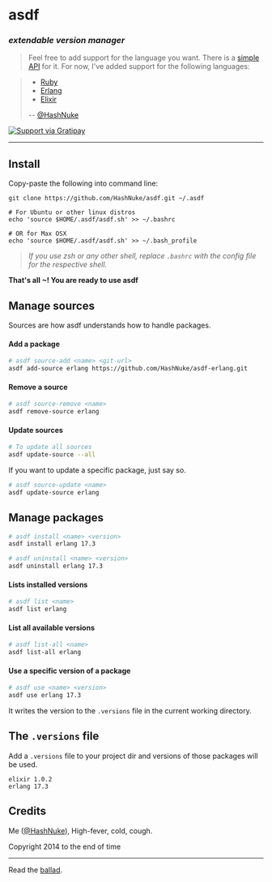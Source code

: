 # asdf
### _extendable version manager_

> Feel free to add support for the language you want. There is a [simple API](https://github.com/HashNuke/asdf/blob/master/docs/creating-package-sources.md) for it. For now, I've added support for the following languages:

> * [Ruby](#TODO)
> * [Erlang](https://github.com/HashNuke/asdf-erlang)
> * [Elixir](https://github.com/HashNuke/asdf-elixir)
>
> -- [@HashNuke](https://twitter.com/HashNuke)

[![Support via Gratipay](https://cdn.rawgit.com/gratipay/gratipay-badge/2.3.0/dist/gratipay.png)](https://gratipay.com/HashNuke/)

---

## Install

Copy-paste the following into command line:

```sh-session
git clone https://github.com/HashNuke/asdf.git ~/.asdf

# For Ubuntu or other linux distros
echo 'source $HOME/.asdf/asdf.sh' >> ~/.bashrc

# OR for Max OSX
echo 'source $HOME/.asdf/asdf.sh' >> ~/.bash_profile
```

> *If you use zsh or any other shell, replace `.bashrc` with the config file for the respective shell.*

**That's all ~! You are ready to use asdf**


## Manage sources

Sources are how asdf understands how to handle packages.


#### Add a package

```bash
# asdf source-add <name> <git-url>
asdf add-source erlang https://github.com/HashNuke/asdf-erlang.git
```

#### Remove a source

```bash
# asdf source-remove <name>
asdf remove-source erlang
```


#### Update sources

```bash
# To update all sources
asdf update-source --all
```

If you want to update a specific package, just say so.

```bash
# asdf source-update <name>
asdf update-source erlang
```

## Manage packages

```bash
# asdf install <name> <version>
asdf install erlang 17.3

# asdf uninstall <name> <version>
asdf uninstall erlang 17.3
```

#### Lists installed versions

```bash
# asdf list <name>
asdf list erlang
```

#### List all available versions

```bash
# asdf list-all <name>
asdf list-all erlang
```

#### Use a specific version of a package

```bash
# asdf use <name> <version>
asdf use erlang 17.3
```

It writes the version to the `.versions` file in the current working directory.


## The `.versions` file

Add a `.versions` file to your project dir and versions of those packages will be used.

```
elixir 1.0.2
erlang 17.3
```

## Credits

Me ([@HashNuke](http://github.com/HashNuke)), High-fever, cold, cough.

Copyright 2014 to the end of time

-------

Read the [ballad](https://github.com/HashNuke/asdf/blob/master/ballad-of-asdf.md).
